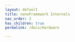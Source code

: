 ```yaml
---
layout: default
title: nanoFramework Internals
nav_order: 3
has_children: true
permalink: /docs/Hardware

---
```


